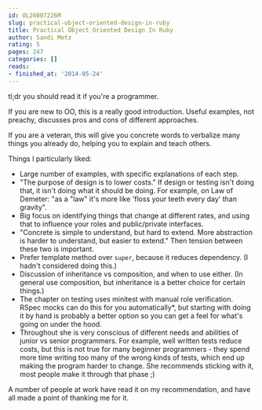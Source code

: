 ```yaml
---
id: OL26007226M
slug: practical-object-oriented-design-in-ruby
title: Practical Object Oriented Design In Ruby
author: Sandi Metz
rating: 5
pages: 247
categories: []
reads:
- finished_at: '2014-05-24'
---
```

tl;dr you should read it if you're a programmer.

If you are new to OO, this is a really good introduction. Useful examples, not preachy, discusses pros and cons of different approaches.

If you are a veteran, this will give you concrete words to verbalize many things you already do, helping you to explain and teach others.

Things I particularly liked:

* Large number of examples, with specific explanations of each step.
* "The purpose of design is to lower costs." If design or testing isn't doing that, it isn't doing what it should be doing. For example, on Law of Demeter: "as a "law" it's more like 'floss your teeth every day' than gravity".
* Big focus on identifying things that change at different rates, and using that to influence your roles and public/private interfaces.
* "Concrete is simple to understand, but hard to extend. More abstraction is harder to understand, but easier to extend." Then tension between these two is important.
* Prefer template method over `super`, because it reduces dependency. (I hadn't considered doing this.)
* Discussion of inheritance vs composition, and when to use either. (In general use composition, but inheritance is a better choice for certain things.)
* The chapter on testing uses minitest with manual role verification. RSpec mocks can do this for you automatically*, but starting with doing it by hand is probably a better option so you can get a feel for what's going on under the hood.
* Throughout she is very conscious of different needs and abilities of junior vs senior programmers. For example, well written tests reduce costs, but this is not true for many beginner programmers - they spend more time writing too many of the wrong kinds of tests, which end up making the program harder to change. She recommends sticking with it, most people make it through that phase ;)

A number of people at work have read it on my recommendation, and have all made a point of thanking me for it.

